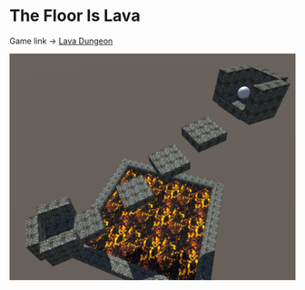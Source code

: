 # The Floor Is Lava

Game link -> [Lava Dungeon](https://play.unity.com/mg/other/lava-svsk)

![The Floor Is Lava](/lava_lake.png)